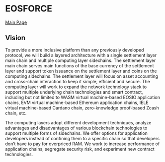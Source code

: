 # EOSFORCE

[Main Page](https://www.eosforce.io/?lang=en)

## Vision

To provide a more inclusive platform than any previously developed protocol, we will build a layered architecture with a single settlement layer main chain and multiple computing layer sidechains. The settlement layer main chain serves main functions of the base currency of the settlement layer and support token issuance on the settlement layer and coins on the computing sidechains. The settlement layer will focus on asset accounting and cross-chain interaction to keep it simple, efficient and secure. The computing layer will work to expand the network technology stack to support multiple underlying chain technologies and smart contract, including but not limited to WASM virtual machine-based EOSIO application chains, EVM virtual machine-based Ethereum application chains, IELE virtual machine-based Cardano chain, zero-knowledge proof-based Zcash chain, etc.

The computing layers adopt different development techniques, analyze advantages and disadvantages of various blockchain technologies to support multiple forms of sidechains. We offer options for application developers instead of confining them to a specific chain so that developers don’t have to pay for overpriced RAM. We work to increase performance of application chains, segregate security risk, and experiment new contract technologies.